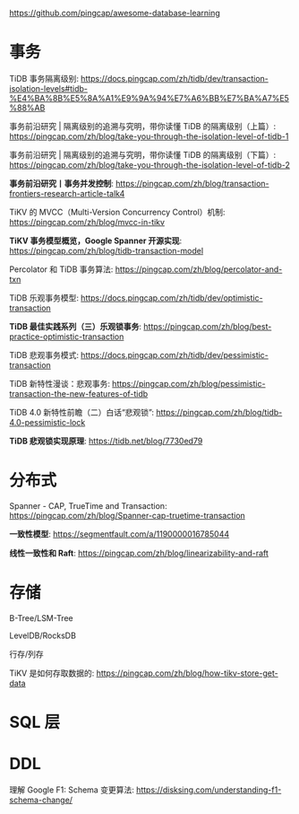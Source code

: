 https://github.com/pingcap/awesome-database-learning

# 事务

TiDB 事务隔离级别: https://docs.pingcap.com/zh/tidb/dev/transaction-isolation-levels#tidb-%E4%BA%8B%E5%8A%A1%E9%9A%94%E7%A6%BB%E7%BA%A7%E5%88%AB

事务前沿研究 | 隔离级别的追溯与究明，带你读懂 TiDB 的隔离级别（上篇）: https://pingcap.com/zh/blog/take-you-through-the-isolation-level-of-tidb-1

事务前沿研究 | 隔离级别的追溯与究明，带你读懂 TiDB 的隔离级别（下篇）: https://pingcap.com/zh/blog/take-you-through-the-isolation-level-of-tidb-2


**事务前沿研究丨事务并发控制**: https://pingcap.com/zh/blog/transaction-frontiers-research-article-talk4

TiKV 的 MVCC（Multi-Version Concurrency Control）机制: https://pingcap.com/zh/blog/mvcc-in-tikv


**TiKV 事务模型概览，Google Spanner 开源实现**: https://pingcap.com/zh/blog/tidb-transaction-model

Percolator 和 TiDB 事务算法: https://pingcap.com/zh/blog/percolator-and-txn


TiDB 乐观事务模型: https://docs.pingcap.com/zh/tidb/dev/optimistic-transaction

**TiDB 最佳实践系列（三）乐观锁事务**: https://pingcap.com/zh/blog/best-practice-optimistic-transaction

TiDB 悲观事务模式: https://docs.pingcap.com/zh/tidb/dev/pessimistic-transaction

TiDB 新特性漫谈：悲观事务: https://pingcap.com/zh/blog/pessimistic-transaction-the-new-features-of-tidb

TiDB 4.0 新特性前瞻（二）白话“悲观锁”: https://pingcap.com/zh/blog/tidb-4.0-pessimistic-lock

**TiDB 悲观锁实现原理**: https://tidb.net/blog/7730ed79



# 分布式

Spanner - CAP, TrueTime and Transaction: https://pingcap.com/zh/blog/Spanner-cap-truetime-transaction

**一致性模型**: https://segmentfault.com/a/1190000016785044

**线性一致性和 Raft**: https://pingcap.com/zh/blog/linearizability-and-raft


# 存储

B-Tree/LSM-Tree

LevelDB/RocksDB

行存/列存

TiKV 是如何存取数据的: https://pingcap.com/zh/blog/how-tikv-store-get-data


# SQL 层


# DDL

理解 Google F1: Schema 变更算法: https://disksing.com/understanding-f1-schema-change/
